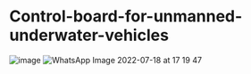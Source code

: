 # Control-board-for-unmanned-underwater-vehicles

![image](https://github.com/Halilackgz/Control-board-for-unmanned-underwater-vehicles/assets/71661261/27c76b7b-edbc-47d5-96dc-3ef842d85217)
![WhatsApp Image 2022-07-18 at 17 19 47](https://github.com/Halilackgz/Control-board-for-unmanned-underwater-vehicles/assets/71661261/b7bcaaad-d138-49bf-9fc5-995cf96f3cba)
